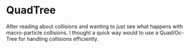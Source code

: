 # QuadTree
After reading about collisions and wanting to just see what happens with macro-particle collisions. I thought a quick way would to use a Quad/Oc-Tree for handling collisions efficiently.

